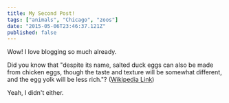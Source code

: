 ```yaml
---
title: My Second Post!
tags: ["animals", "Chicago", "zoos"]
date: "2015-05-06T23:46:37.121Z"
published: false
---
```


Wow! I love blogging so much already.

Did you know that "despite its name, salted duck eggs can also be made from chicken eggs, though the taste and texture will be somewhat different, and the egg yolk will be less rich."? ([Wikipedia Link](http://en.wikipedia.org/wiki/Salted_duck_egg))

Yeah, I didn't either.
